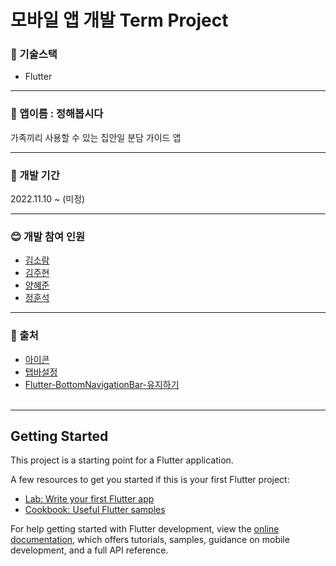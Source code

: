 # 모바일 앱 개발 Term Project


### :fork_and_knife: 기술스택
* Flutter

---
### :seedling: 앱이름 : 정해봅시다
가족끼리 사용할 수 있는 집안일 분담 가이드 앱

---
### :calendar: 개발 기간
2022.11.10 ~ (미정)</br>


---
### :blush: 개발 참여 인원
* [김소람](https://github.com/piriram)
* [김주현](https://github.com/JooHyeonKim)
* [양혜준](https://github.com/YangHyeJun)
* [정훈석](https://github.com/HunSeokJeong)




---
### 📝 출처
* [아이콘](https://ko.ac-illust.com/clip-art/22395622/%EA%B0%84%EB%8B%A8%ED%95%9C-%EC%82%AC%EB%9E%8C-%EC%95%84%EC%9D%B4%EC%BD%98-(%EC%BB%AC%EB%9F%AC-%EB%9D%BC%EC%9A%B4%EB%93%9C-ver))
* [탭바설정](https://kante-kante.tistory.com/31)
* [Flutter-BottomNavigationBar-유지하기](https://thuthi.tistory.com/entry/Flutter-BottomNavigationBar-%EC%9C%A0%EC%A7%80%ED%95%98%EA%B8%B0?category=1001228)
</br></br>
---
## Getting Started

This project is a starting point for a Flutter application.

A few resources to get you started if this is your first Flutter project:

- [Lab: Write your first Flutter app](https://docs.flutter.dev/get-started/codelab)
- [Cookbook: Useful Flutter samples](https://docs.flutter.dev/cookbook)

For help getting started with Flutter development, view the
[online documentation](https://docs.flutter.dev/), which offers tutorials,
samples, guidance on mobile development, and a full API reference.
